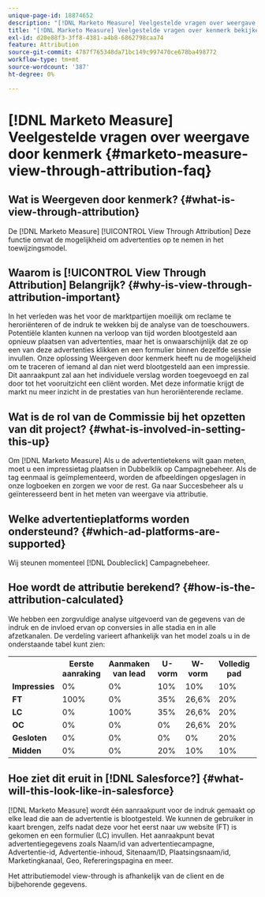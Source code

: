 ```yaml
---
unique-page-id: 18874652
description: "[!DNL Marketo Measure] Veelgestelde vragen over weergave door kenmerk - [!DNL Marketo Measure]"
title: "[!DNL Marketo Measure] Veelgestelde vragen over kenmerk bekijken"
exl-id: d20e88f3-3ff8-4381-a4b8-6862798caa74
feature: Attribution
source-git-commit: 4787f765348da71bc149c997470ce678ba498772
workflow-type: tm+mt
source-wordcount: '387'
ht-degree: 0%

---
```


# [!DNL Marketo Measure] Veelgestelde vragen over weergave door kenmerk {#marketo-measure-view-through-attribution-faq}

## Wat is Weergeven door kenmerk? {#what-is-view-through-attribution}

De [!DNL Marketo Measure] [!UICONTROL View Through Attribution] Deze functie omvat de mogelijkheid om advertenties op te nemen in het toewijzingsmodel.

## Waarom is [!UICONTROL View Through Attribution] Belangrijk? {#why-is-view-through-attribution-important}

In het verleden was het voor de marktpartijen moeilijk om reclame te heroriënteren of de indruk te wekken bij de analyse van de toeschouwers. Potentiële klanten kunnen na verloop van tijd worden blootgesteld aan opnieuw plaatsen van advertenties, maar het is onwaarschijnlijk dat ze op een van deze advertenties klikken en een formulier binnen dezelfde sessie invullen. Onze oplossing Weergeven door kenmerk heeft nu de mogelijkheid om te traceren of iemand al dan niet werd blootgesteld aan een impressie. Dit aanraakpunt zal aan het individuele verslag worden toegevoegd en zal door tot het vooruitzicht een cliënt worden. Met deze informatie krijgt de markt nu meer inzicht in de prestaties van hun heroriënterende reclame.

## Wat is de rol van de Commissie bij het opzetten van dit project? {#what-is-involved-in-setting-this-up}

Om [!DNL Marketo Measure] Als u de advertentietekens wilt gaan meten, moet u een impressietag plaatsen in Dubbelklik op Campagnebeheer. Als de tag eenmaal is geïmplementeerd, worden de afbeeldingen opgeslagen in onze logboeken en zorgen we voor de rest. Ga naar Succesbeheer als u geïnteresseerd bent in het meten van weergave via attributie.

## Welke advertentieplatforms worden ondersteund? {#which-ad-platforms-are-supported}

Wij steunen momenteel [!DNL Doubleclick] Campagnebeheer.

## Hoe wordt de attributie berekend? {#how-is-the-attribution-calculated}

We hebben een zorgvuldige analyse uitgevoerd van de gegevens van de indruk en de invloed ervan op conversies in alle stadia en in alle afzetkanalen. De verdeling varieert afhankelijk van het model zoals u in de onderstaande tabel kunt zien:

<table> 
 <colgroup> 
  <col> 
  <col> 
  <col> 
  <col> 
  <col> 
  <col> 
  <col> 
 </colgroup> 
 <tbody> 
  <tr> 
   <th><br></th> 
   <th>Eerste aanraking</th> 
   <th>Aanmaken van lead</th> 
   <th>U-vorm</th> 
   <th>W-vorm</th> 
   <th>Volledig pad</th> 
   <th>Aangepast model</th> 
  </tr> 
  <tr> 
   <td><strong>Impressies</strong></td> 
   <td>0%</td> 
   <td>0%</td> 
   <td>10%</td> 
   <td>10%</td> 
   <td>10%</td> 
   <td>Aangepast</td> 
  </tr> 
  <tr> 
   <td><strong>FT</strong></td> 
   <td>100%</td> 
   <td>0%</td> 
   <td>35%</td> 
   <td>26,6%</td> 
   <td>20%</td> 
   <td>Aangepast</td> 
  </tr> 
  <tr> 
   <td><strong>LC</strong></td> 
   <td>0%</td> 
   <td>100%</td> 
   <td>35%</td> 
   <td>26,6%</td> 
   <td>20%</td> 
   <td>Aangepast</td> 
  </tr> 
  <tr> 
   <td><strong>OC</strong></td> 
   <td>0%</td> 
   <td>0%</td> 
   <td>0%</td> 
   <td>26,6%</td> 
   <td>20%</td> 
   <td>Aangepast</td> 
  </tr> 
  <tr> 
   <td><strong>Gesloten</strong></td> 
   <td>0%</td> 
   <td>0%</td> 
   <td>0%</td> 
   <td>0%</td> 
   <td>20%</td> 
   <td>Aangepast</td> 
  </tr> 
  <tr> 
   <td><strong>Midden</strong></td> 
   <td>0%</td> 
   <td>0%</td> 
   <td>20%</td> 
   <td>10%</td> 
   <td>10%</td> 
   <td>Aangepast</td> 
  </tr> 
 </tbody> 
</table>

## Hoe ziet dit eruit in [!DNL Salesforce?] {#what-will-this-look-like-in-salesforce}

[!DNL Marketo Measure] wordt één aanraakpunt voor de indruk gemaakt op elke lead die aan de advertentie is blootgesteld. We kunnen de gebruiker in kaart brengen, zelfs nadat deze voor het eerst naar uw website (FT) is gekomen en een formulier (LC) invullen. Het aanraakpunt bevat advertentiegegevens zoals Naam/id van advertentiecampagne, Advertentie-id, Advertentie-inhoud, Sitenaam/ID, Plaatsingsnaam/id, Marketingkanaal, Geo, Refereringspagina en meer.

Het attributiemodel view-through is afhankelijk van de client en de bijbehorende gegevens.
